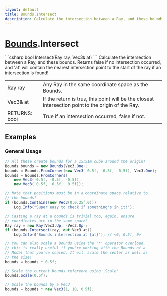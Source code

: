 ```yaml
---
layout: default
title: Bounds.Intersect
description: Calculate the intersection between a Ray, and these bounds. Returns false if no intersection occurred, and 'at' will contain the nearest intersection point to the start of the ray if an intersection is found!
---
```

# [Bounds]({{site.url}}/Pages/StereoKit/Bounds.html).Intersect

<div class='signature' markdown='1'>
```csharp
bool Intersect(Ray ray, Vec3& at)
```
Calculate the intersection between a Ray, and these
bounds. Returns false if no intersection occurred, and 'at' will
contain the nearest intersection point to the start of the ray if
an intersection is found!
</div>

|  |  |
|--|--|
|[Ray]({{site.url}}/Pages/StereoKit/Ray.html) ray|Any Ray in the same coordinate space as the             Bounds.|
|Vec3& at|If the return is true, this point will be the             closest intersection point to the origin of the Ray.|
|RETURNS: bool|True if an intersection occurred, false if not.|





## Examples

### General Usage

```csharp
// All these create bounds for a 1x1x1m cube around the origin!
Bounds bounds = new Bounds(Vec3.One);
bounds = Bounds.FromCorner(new Vec3(-0.5f, -0.5f, -0.5f), Vec3.One);
bounds = Bounds.FromCorners(
	new Vec3(-0.5f, -0.5f, -0.5f),
	new Vec3( 0.5f,  0.5f,  0.5f));

// Note that positions must be in a coordinate space relative to 
// the bounds!
if (bounds.Contains(new Vec3(0,0.25f,0)))
	Log.Info("Super easy to check if something's in it!");

// Casting a ray at a bounds is trivial too, again, ensure 
// coordinates are in the same space!
Ray ray = new Ray(Vec3.Up, -Vec3.Up);
if (bounds.Intersect(ray, out Vec3 at))
	Log.Info($"Bounds intersection at {at}"); // <0, 0.5f, 0>

// You can also scale a Bounds using the '*' operator overload, 
// this is really useful if you're working with the Bounds of a
// Model that you've scaled. It will scale the center as well as
// the size!
bounds = bounds * 0.5f;

// Scale the current bounds reference using 'Scale'
bounds.Scale(0.5f);

// Scale the bounds by a Vec3
bounds = bounds * new Vec3(1, 10, 0.5f);
```

